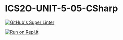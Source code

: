 # ICS2O-UNIT-5-05-CSharp

[![GitHub's Super Linter](https://github.com/Curtis-Edwards/ICS2O-UNIT-5-05-CSharp/workflows/GitHub's%20Super%20Linter/badge.svg)](https://github.com/Curtis-Edwards/ICS2O-UNIT-5-05-CSharp/actions)

[![Run on Repl.it](https://repl.it/badge/github/Curtis-Edwards/ICS2O-UNIT-5-05-CSharp)](https://repl.it/github/Curtis-Edwards/ICS2O-UNIT-5-05-CSharp)
